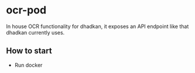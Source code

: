 # ocr-pod
In house OCR functionality for dhadkan, it exposes an API endpoint like that dhadkan currently uses.


## How to start
* Run docker

